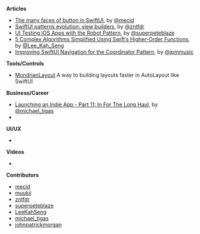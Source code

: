 
**Articles**

* [The many faces of button in SwiftUI](https://swiftwithmajid.com/2021/06/30/the-many-faces-of-button-in-swiftui/), by [@mecid](https://twitter.com/mecid)
* [SwiftUI patterns evolution: view builders](https://www.fivestars.blog/articles/swiftui-patterns-view-builders/), by [@zntfdr](https://twitter.com/zntfdr)
* [UI Testing iOS Apps with the Robot Pattern](https://medium.com/zendesk-engineering/ui-testing-ios-apps-with-the-robot-pattern-dd839b59fed1?sk=0b5b21913ffc2682911721424156fd9b), by [@superpeteblaze](https://twitter.com/superpeteblaze)
* [5 Complex Algorithms Simplified Using Swift’s Higher-Order Functions](https://swiftsenpai.com/swift/5-complex-algorithms-simplified/), by [@Lee_Kah_Seng](https://twitter.com/Lee_Kah_Seng)
* [Improving SwiftUI Navigation for the Coordinator Pattern](https://johnpatrickmorgan.github.io/2021/07/03/NStack/), by [@jpmmusic](https://twitter.com/jpmmusic)

**Tools/Controls**

* [MondrianLayout](https://github.com/muukii/MondrianLayout) A way to building layouts faster in AutoLayout like SwiftUI

**Business/Career**
* [Launching an Indie App - Part 11: In For The Long Haul](https://heyimakeapps.com/blog/launching-an-indie-app-part-11-in-for-the-long-haul), by [@michael_tigas](https://twitter.com/michael_tigas)
* 

**UI/UX**

* 

**Videos**

* 

**Contributors**

* [mecid](https://github.com/mecid)
* [muukii](https://github.com/muukii)
* [zntfdr](https://github.com/zntfdr)
* [superpeteblaze](https://github.com/superpeteblaze)
* [LeeKahSeng](https://github.com/LeeKahSeng)
* [michael_tigas](https://github.com/teeeeeegz)
* [johnpatrickmorgan](https://github.com/johnpatrickmorgan)
